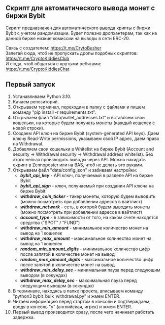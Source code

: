 ## Скрипт для автоматического вывода монет с биржи Bybit
Скрипт предназначен для автоматического вывода крипты с биржи Bybit с учетом рандомизации. Будет полезно дропхантерам, так как на данной бирже низкие комиссии на выводы в сети ERC-20. 

Связь с создателем: https://t.me/CrytoBusher <br>
Залетай сюда, чтоб не пропускать дропы подобных скриптов: https://t.me/CryptoKiddiesClub <br>
И сюда, чтоб общаться с крутыми ребятами: https://t.me/CryptoKiddiesChat <br>

## Первый запуск
1. Устанавливаем Python 3.10.
2. Качаем репозиторий.
3. Открываем терминал, переходим в папку с файлами и пишем команду "pip install -r requirements.txt".
4. Открываем файл "data/wallet_addresses.txt" и вставляем свои кошельки, на которые будем получать монеты (каждый кошелек с новой строки).
5. Создаем API ключ на бирже Bybit (system-generated API keys). Даем ключу Read-Write permissions, указываем свой IP адрес, даем право на Withdrawal.
6. Добавляем свои кошельки в Whitelist на бирже Bybit (Account and security -> Withdrawal security -> Withdrawal address whitelist). Без этого нельзя производить выводы через API. Можно накидать скрипт в Zennoposter или на BAS, чтоб не делать это руками.
7. Открываем файл "data/config.json" и забиваем настройки:
   - _**bybit_api_key**_ - API ключ, получаемый в разделе API на бирже Bybit
   - _**bybit_api_sign**_ - ключ, получаемый при создании API ключа на бирже Bybit
   - _**withdraw_coin_ticker**_ - тикер монеты, которую будем выводить (можно посмотреть при добавлении адресов в вайтлист)
   - _**withdraw_network**_ - сеть, в которой будем выводить монеты (можно посмотреть при добавлении адресов в вайтлист)
   - _**account_type**_ - в зависимости от того, на каком счете находятся средства ("SPOT" / "FUND")
   - _**withdraw_min_amount**_ - минимальное количество монет на вывод на 1 кошелек
   - _**withdraw_max_amount**_ - максимальное количество монет на вывод на 1 кошелек
   - _**random_min_amount_digits**_ - минимальное количество цифр после запятой в количестве монет на вывод
   - _**random_max_amount_digits**_ - максимальное количество цифр после запятой в количестве монет на вывод
   - _**withdraw_min_delay_sec**_ - минимальная пауза перед следующим выводом (в секундах)
   - _**withdraw_max_delay_sec**_ - максимальная пауза перед следующим выводом (в секундах)
8. В терминале, находясь в папке проекта, вписываем команду "python3 bybit_bulk_withdrawal.py" и жмем ENTER.
9. Читаем информацию перед стартом в консоли и подтверждаем, вводя в консоль "y" (английская, игрек) и жмем ENTER.
10. Первый вывод производится сразу, после чего начинает работать задержка.

